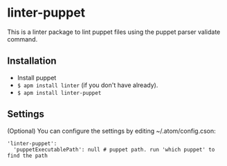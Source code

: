 # linter-puppet

This is a linter package to lint puppet files using the puppet parser validate command.

## Installation

* Install puppet
* `$ apm install linter` (if you don't have already).
* `$ apm install linter-puppet`

## Settings

(Optional) You can configure the settings by editing ~/.atom/config.cson:

    'linter-puppet':
      'puppetExecutablePath': null # puppet path. run 'which puppet' to find the path
